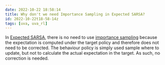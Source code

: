 ```yaml
---
date: 2022-10-22 18:58:14
title: Why don't we need Importance Sampling in Expected SARSA?
id: 2022-10-22t18-58-14z
tags: [uva, uva_rl]
---
```


In [Expected SARSA](./2022-10-22t18-03-29z.md), there is no need to use
[importance sampling](./2022-10-22t13-16-08z.md) because the expectation is
computed under the target policy and therefore does not need to be corrected.
The behaviour policy is simply used sample where to update, but not to calculate
the actual expectation in the target. As such, no correction is needed.

